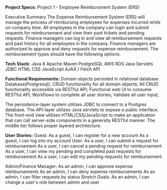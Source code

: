 
**Project Specs:**
Project 1 - Employee Reimbursment System (ERS)

Executive Summary
The Expense Reimbursement System (ERS) will manage the process of reimbursing employees for expenses incurred while on company time. All employees in the company can login and submit requests for reimbursement and view their past tickets and pending requests. Finance managers can log in and view all reimbursement requests and past history for all employees in the company. Finance managers are authorized to approve and deny requests for expense reimbursement. The reimbursement types should have the following options: 

**Tech Stack:**
Java 8
Apache Maven
PostgreSQL
AWS RDS
Java Servlets
JDBC
HTML
CSS
JavaScript
AJAX / Fetch API

**Functional Requirements:**
Domain objects persisted in relational database
Database(Postgresql);
CRUD functionality for all domain objects;
All CRUD functionality accessible via RESTful API;
Functional web UI to consume RESTful API;
Workflows to complete all user stories;
Validate all user input;

The persistence-layer system utilizes JDBC to connect to a Postgres database. The API-layer utilizes Java servlets to expose a public interface. The front-end view utilizes HTML/CSS/JavaScript to make an application that can call server-side components in a generally RESTful manner. The middle tier follows proper layered architecture. 

**User Stories:**
Guest:
As a guest, I can register for a new account
As a guest, I can log into my account
User:
As a user, I can submit a request for reimbursement
As a user, I can cancel a pending request for reimbursement
As a user, I can view my pending and completed past requests for reimbursement
As a user, I can edit my pending requests for reimbursement

Admin/Finance Manager:
As an admin, I can approve expense reimbursements
As an admin, I can deny expense reimbursements
As an admin, I can filter requests by status
Stretch Goals:
As an admin, I can change a user's role between admin and user

